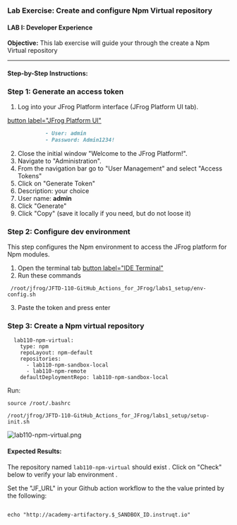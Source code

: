### Lab Exercise: Create and configure Npm Virtual repository

#### **LAB I: Developer Experience**

**Objective:** This lab exercise will guide your through the create a  Npm Virtual repository

---

#### **Step-by-Step Instructions:**
### **Step 1: Generate an access token**
1. Log into your JFrog Platform interface (JFrog Platform UI tab).

[button label="JFrog Platform UI"](tab-0)

```md
			- User: admin
			- Password: Admin1234!
```

2. Close the initial window "Welcome to the JFrog Platform!".
3.  Navigate to  "Administration".
4.  From the navigation bar go to "User Management" and select "Access Tokens"
5.  Click on "Generate Token"
6.  Description:  your choice
7.  User name: **admin**
8.  Click "Generate"
9.  Click "Copy" (save it locally if you need, but do not loose it)

### **Step 2: Configure dev environment**
This step configures the Npm environment to access the JFrog platform for Npm modules.
1. Open the terminal tab [button label="IDE Terminal"](tab-2)
2. Run these commands

```
 /root/jfrog/JFTD-110-GitHub_Actions_for_JFrog/labs1_setup/env-config.sh
```
3. Paste the token and press enter

### **Step 3: Create a Npm virtual repository**
```
  lab110-npm-virtual:
    type: npm
    repoLayout: npm-default
    repositories:
      - lab110-npm-sandbox-local
      - lab110-npm-remote
    defaultDeploymentRepo: lab110-npm-sandbox-local
```
Run:
```
source /root/.bashrc

/root/jfrog/JFTD-110-GitHub_Actions_for_JFrog/labs1_setup/setup-init.sh
```

![lab110-npm-virtual.png](https://github.com/jfrog/SwampUp2025/blob/JFTD-110-GitHub_Actions_for_JFrog/labs1_setup/lab110-npm-virtual.png)


#### **Expected Results:**
The repository named `lab110-npm-virtual` should exist . Click on "Check" below to verify your lab environment .

Set the "JF_URL"  in your Github action workflow to the the value printed by the following:
```

echo "http://academy-artifactory.$_SANDBOX_ID.instruqt.io"
```